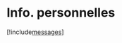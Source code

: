 # Info. personnelles

[!include[messages](infopersonnelles.messages.autogen.md)]































































